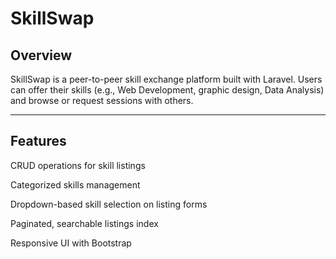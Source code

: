 # SkillSwap

## Overview

SkillSwap is a peer-to-peer skill exchange platform built with Laravel. Users can offer their skills (e.g., Web Development, graphic design, Data Analysis) and browse or request sessions with others.

---

## Features
CRUD operations for skill listings

Categorized skills management

Dropdown-based skill selection on listing forms

Paginated, searchable listings index

Responsive UI with Bootstrap




